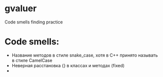 # gvaluer
Code smells finding practice

# Code smells:

  * Название методов в стиле snake_case, хотя в С++ принято называть в стиле CamelCase
  * Неверная расстановка {} в классах и методах (fixed)
  * 
